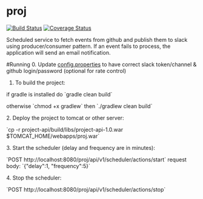 # proj
[![Build Status](https://travis-ci.org/julesbond007/proj.svg?branch=master)](https://travis-ci.org/julesbond007/proj)
[![Coverage Status](https://coveralls.io/repos/github/julesbond007/proj/badge.svg?branch=master)](https://coveralls.io/github/julesbond007/proj?branch=master)

Scheduled service to fetch events from github and publish them to slack using producer/consumer pattern.  If an event fails to process, the application will send an email notification.

#Running
0. Update [config.properties](https://github.com/julesbond007/event-scheduler/blob/master/project-service/src/main/resources/config.properties) to have correct slack token/channel & github login/password (optional for rate control)
1. To build the project:
  <p>if gradle is installed do `gradle clean build`</p>
  <p>otherwise `chmod +x gradlew` then `./gradlew clean build`</p>
2. Deploy the project to tomcat or other server: 
  <p>`cp -r project-api/build/libs/project-api-1.0.war $TOMCAT_HOME/webapps/proj.war`</p>
3. Start the scheduler (delay and frequency are in minutes): 
  <p>`POST http://localhost:8080/proj/api/v1/scheduler/actions/start` request body: `{"delay":1, "frequency":5}`</p>
4. Stop the scheduler: 
  <p>`POST http://localhost:8080/proj/api/v1/scheduler/actions/stop`</p>
